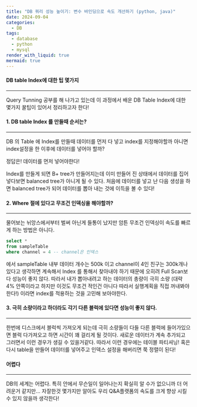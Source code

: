 ```yaml
---
title: "DB 쿼리 성능 높이기: 변수 바인딩으로 속도 개선하기 (python, java)"
date: 2024-09-04
categories:
  - DB
tags:
  - database
  - python
  - mysql
render_with_liquid: true
mermaid: true
---
```

#### DB table Index에 대한 팁 몇가지
---
Query Tunning 공부를 해 나가고 있는데 이 과정에서 배운 DB Table Index에 대한 몇가지 꿀팁이 있어서 정리하고자 한다!

#### 1. DB table Index 를 만들때 순서는?
---
DB 의 Table 에 Index를 만들때 데이터를 먼저 다 넣고 index를 지정해야할까 아니면 
index설정을 한 이후에 데이터를 넣어야 할까?

정답은! 데이터를 먼저 넣어야한다!

Index를 만들게 되면 B+ tree가 만들어지는데 이미 만들어 진 상태에서 데이터를 집어 넣다보면 balanced tree가 아니게 될 수 있다. 처음에 데이터를 넣고 난 다음 생성을 하면 balanced tree가 되어 데이터를 뽑아 내는 것에 이득을 볼 수 있다!

#### 2. Where 절에 있다고 무조건 인덱싱을 해야할까?
---
물어보는 뉘앙스에서부터 벌써 아닌게 들통이 났지만 암튼 무조건 인덱싱이 속도를 빠르게 하는 방법은 아니다.

```sql
select *
from sampleTable
where channel = 4 -- channel은 인덱스
```
에서 sampleTable 내부 데이터 개수는 500k 이고 channel이 4인 친구는 300k개나 있다고 생각하면 계속해서 Index 를 통해서 찾아내야 하기 때문에 오히려 Full Scan보다 성능이 좋지 않다. 따라서 내가 뽑아내려고 하는 데이터의 총량이 극히 소량 (대략 4% 안쪽이라고 하지만 이것도 무조건 적인건 아니다 따라서 실행계획을 직접 꺼내봐야한다!) 이라면 index를 적용하는 것을 고민해 보아야한다.

#### 3. 극히 소량이라고 하더라도 각기 다른 블럭에 있다면 성능이 좋지 않다.
---
한번에 디스크에서 블럭씩 가져오게 되는데 극히 소량들이 다들 다른 블럭에 들어가있으면 블럭 다가져오고 하면 시간이 꽤 걸리게 될 것이다. 새로운 데이터가 계속 추가되고 그러면서 이런 경우가 생길 수 있을거같다. 따라서 이런 경우에는 테이블 파티셔닝! 혹은 다시 table을 만들어 데이터를 넣어주고 인덱스 설정을 해버리면 쭉 정렬이 된다!

#### 어렵다
---
DB의 세계는 어렵다. 특히 안에서 무슨일이 일어나는지 확실히 알 수가 없으니까 더 어려운거 같지만...
자잘한것 몇가지만 알아도 우리 Q&A플랫폼의 속도를 크게 향상 시킬수 있지 않을까 생각한다!